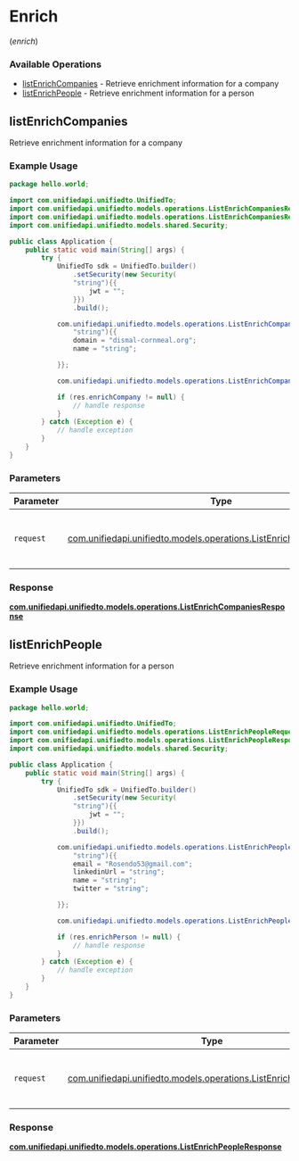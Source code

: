 # Enrich
(*enrich*)

### Available Operations

* [listEnrichCompanies](#listenrichcompanies) - Retrieve enrichment information for a company
* [listEnrichPeople](#listenrichpeople) - Retrieve enrichment information for a person

## listEnrichCompanies

Retrieve enrichment information for a company

### Example Usage

```java
package hello.world;

import com.unifiedapi.unifiedto.UnifiedTo;
import com.unifiedapi.unifiedto.models.operations.ListEnrichCompaniesRequest;
import com.unifiedapi.unifiedto.models.operations.ListEnrichCompaniesResponse;
import com.unifiedapi.unifiedto.models.shared.Security;

public class Application {
    public static void main(String[] args) {
        try {
            UnifiedTo sdk = UnifiedTo.builder()
                .setSecurity(new Security(
                "string"){{
                    jwt = "";
                }})
                .build();

            com.unifiedapi.unifiedto.models.operations.ListEnrichCompaniesRequest req = new ListEnrichCompaniesRequest(
                "string"){{
                domain = "dismal-cornmeal.org";
                name = "string";

            }};

            com.unifiedapi.unifiedto.models.operations.ListEnrichCompaniesResponse res = sdk.enrich.listEnrichCompanies(req);

            if (res.enrichCompany != null) {
                // handle response
            }
        } catch (Exception e) {
            // handle exception
        }
    }
}
```

### Parameters

| Parameter                                                                                                                      | Type                                                                                                                           | Required                                                                                                                       | Description                                                                                                                    |
| ------------------------------------------------------------------------------------------------------------------------------ | ------------------------------------------------------------------------------------------------------------------------------ | ------------------------------------------------------------------------------------------------------------------------------ | ------------------------------------------------------------------------------------------------------------------------------ |
| `request`                                                                                                                      | [com.unifiedapi.unifiedto.models.operations.ListEnrichCompaniesRequest](../../models/operations/ListEnrichCompaniesRequest.md) | :heavy_check_mark:                                                                                                             | The request object to use for the request.                                                                                     |


### Response

**[com.unifiedapi.unifiedto.models.operations.ListEnrichCompaniesResponse](../../models/operations/ListEnrichCompaniesResponse.md)**


## listEnrichPeople

Retrieve enrichment information for a person

### Example Usage

```java
package hello.world;

import com.unifiedapi.unifiedto.UnifiedTo;
import com.unifiedapi.unifiedto.models.operations.ListEnrichPeopleRequest;
import com.unifiedapi.unifiedto.models.operations.ListEnrichPeopleResponse;
import com.unifiedapi.unifiedto.models.shared.Security;

public class Application {
    public static void main(String[] args) {
        try {
            UnifiedTo sdk = UnifiedTo.builder()
                .setSecurity(new Security(
                "string"){{
                    jwt = "";
                }})
                .build();

            com.unifiedapi.unifiedto.models.operations.ListEnrichPeopleRequest req = new ListEnrichPeopleRequest(
                "string"){{
                email = "Rosendo53@gmail.com";
                linkedinUrl = "string";
                name = "string";
                twitter = "string";

            }};

            com.unifiedapi.unifiedto.models.operations.ListEnrichPeopleResponse res = sdk.enrich.listEnrichPeople(req);

            if (res.enrichPerson != null) {
                // handle response
            }
        } catch (Exception e) {
            // handle exception
        }
    }
}
```

### Parameters

| Parameter                                                                                                                | Type                                                                                                                     | Required                                                                                                                 | Description                                                                                                              |
| ------------------------------------------------------------------------------------------------------------------------ | ------------------------------------------------------------------------------------------------------------------------ | ------------------------------------------------------------------------------------------------------------------------ | ------------------------------------------------------------------------------------------------------------------------ |
| `request`                                                                                                                | [com.unifiedapi.unifiedto.models.operations.ListEnrichPeopleRequest](../../models/operations/ListEnrichPeopleRequest.md) | :heavy_check_mark:                                                                                                       | The request object to use for the request.                                                                               |


### Response

**[com.unifiedapi.unifiedto.models.operations.ListEnrichPeopleResponse](../../models/operations/ListEnrichPeopleResponse.md)**


